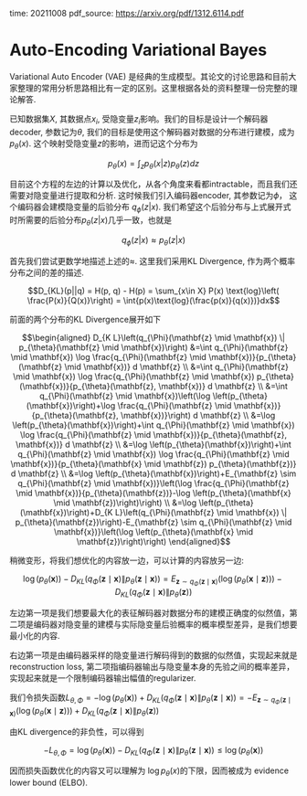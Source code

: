time: 20211008
pdf_source: https://arxiv.org/pdf/1312.6114.pdf

# Auto-Encoding Variational Bayes

Variational Auto Encoder (VAE) 是经典的生成模型。其论文的讨论思路和目前大家整理的常用分析思路相比有一定的区别。这里根据各处的资料整理一份完整的理论解答.

已知数据集$X$, 其数据点$x_i$, 受隐变量$z_i$影响。我们的目标是设计一个解码器decoder, 参数记为$\theta$, 我们的目标是使用这个解码器对数据的分布进行建模，成为$p_\theta(x)$. 这个映射受隐变量$z$的影响，进而记这个分布为

$$p_\theta(x) = \int_z{p_\theta(x|z) p_\theta(z) dz}$$

目前这个方程的左边的计算以及优化，从各个角度来看都intractable，而且我们还需要对隐变量进行提取和分析. 这时候我们引入编码器encoder, 其参数记为$\phi$， 这个编码器会建模隐变量的后验分布 $q_\phi(z|x)$.
我们希望这个后验分布与上式展开式时所需要的后验分布$p_\theta(z|x)$几乎一致，也就是

$$q_\phi(z|x) \approx p_\theta(z|x)$$

首先我们尝试更数学地描述上述的$\approx$. 这里我们采用KL Divergence, 作为两个概率分布之间的差的描述.

$$D_{KL}(p||q) = H(p, q) - H(p) = \sum_{x\in X} P(x) \text{log}\left( \frac{P(x)}{Q(x)}\right) = \int{p(x)\text{log}(\frac{p(x)}{q(x)})}dx$$

前面的两个分布的KL Divergence展开如下

$$\begin{aligned}
D_{K L}\left(q_{\Phi}(\mathbf{z} \mid \mathbf{x}) \| p_{\theta}(\mathbf{z} \mid \mathbf{x})\right) &=\int q_{\Phi}(\mathbf{z} \mid \mathbf{x}) \log \frac{q_{\Phi}(\mathbf{z} \mid \mathbf{x})}{p_{\theta}(\mathbf{z} \mid \mathbf{x})} d \mathbf{z} \\
&=\int q_{\Phi}(\mathbf{z} \mid \mathbf{x}) \log \frac{q_{\Phi}(\mathbf{z} \mid \mathbf{x}) p_{\theta}(\mathbf{x})}{p_{\theta}(\mathbf{z}, \mathbf{x})} d \mathbf{z} \\
&=\int q_{\Phi}(\mathbf{z} \mid \mathbf{x})\left(\log \left(p_{\theta}(\mathbf{x})\right)+\log \frac{q_{\Phi}(\mathbf{z} \mid \mathbf{x})}{p_{\theta}(\mathbf{z}, \mathbf{x})}\right) d \mathbf{z} \\
&=\log \left(p_{\theta}(\mathbf{x})\right)+\int q_{\Phi}(\mathbf{z} \mid \mathbf{x}) \log \frac{q_{\Phi}(\mathbf{z} \mid \mathbf{x})}{p_{\theta}(\mathbf{z}, \mathbf{x})} d \mathbf{z} \\
&=\log \left(p_{\theta}(\mathbf{x})\right)+\int q_{\Phi}(\mathbf{z} \mid \mathbf{x}) \log \frac{q_{\Phi}(\mathbf{z} \mid \mathbf{x})}{p_{\theta}(\mathbf{x} \mid \mathbf{z}) p_{\theta}(\mathbf{z})} d \mathbf{z} \\
&=\log \left(p_{\theta}(\mathbf{x})\right)+E_{\mathbf{z} \sim q_{\Phi}(\mathbf{z} \mid \mathbf{x})}\left(\log \frac{q_{\Phi}(\mathbf{z} \mid \mathbf{x})}{p_{\theta}(\mathbf{z})}-\log \left(p_{\theta}(\mathbf{x} \mid \mathbf{z})\right)\right) \\
&=\log \left(p_{\theta}(\mathbf{x})\right)+D_{K L}\left(q_{\Phi}(\mathbf{z} \mid \mathbf{x}) \| p_{\theta}(\mathbf{z})\right)-E_{\mathbf{z} \sim q_{\Phi}(\mathbf{z} \mid \mathbf{x})}\left(\log \left(p_{\theta}(\mathbf{x} \mid \mathbf{z})\right)\right)
\end{aligned}$$

稍微变形，将我们想优化的内容放一边，可以计算的内容放另一边:

$$\log \left(p_{\theta}(\mathbf{x})\right)-D_{K L}\left(q_{\Phi}(\mathbf{z} \mid \mathbf{x}) \| p_{\theta}(\mathbf{z} \mid \mathbf{x})\right)=E_{\mathbf{z} \sim q_{\Phi}(\mathbf{z} \mid \mathbf{x})}\left(\log \left(p_{\theta}(\mathbf{x} \mid \mathbf{z})\right)\right)-D_{K L}\left(q_{\Phi}(\mathbf{z} \mid \mathbf{x}) \| p_{\theta}(\mathbf{z})\right)$$

左边第一项是我们想要最大化的表征解码器对数据分布的建模正确度的似然值，第二项是编码器对隐变量的建模与实际隐变量后验概率的概率模型差异，是我们想要最小化的内容.

右边第一项是由编码器采样的隐变量进行解码得到的数据的似然值，实现起来就是reconstruction loss, 第二项指编码器输出与隐变量本身的先验之间的概率差异，实现起来就是一个限制编码器输出幅值的regularizer.

我们令损失函数$L_{\theta, \Phi}=-\log \left(p_{\theta}(\mathbf{x})\right)+D_{K L}\left(q_{\Phi}(\mathbf{z} \mid \mathbf{x}) \| p_{\theta}(\mathbf{z} \mid \mathbf{x})\right)=-E_{\mathbf{z} \sim q_{\Phi}(\mathbf{z} \mid \mathbf{x})}\left(\log \left(p_{\theta}(\mathbf{x} \mid \mathbf{z})\right)\right)+D_{K L}\left(q_{\Phi}(\mathbf{z} \mid \mathbf{x}) \| p_{\theta}(\mathbf{z})\right)$

由KL divergence的非负性，可以得到

$$-L_{\theta, \Phi}=\log \left(p_{\theta}(\mathbf{x})\right)-D_{K L}\left(q_{\Phi}(\mathbf{z} \mid \mathbf{x}) \| p_{\theta}(\mathbf{z} \mid \mathbf{x})\right) \leq \log \left(p_{\theta}(\mathbf{x})\right)$$

因而损失函数优化的内容又可以理解为 $\log{p_\theta(x)}$的下限，因而被成为 evidence lower bound (ELBO).


